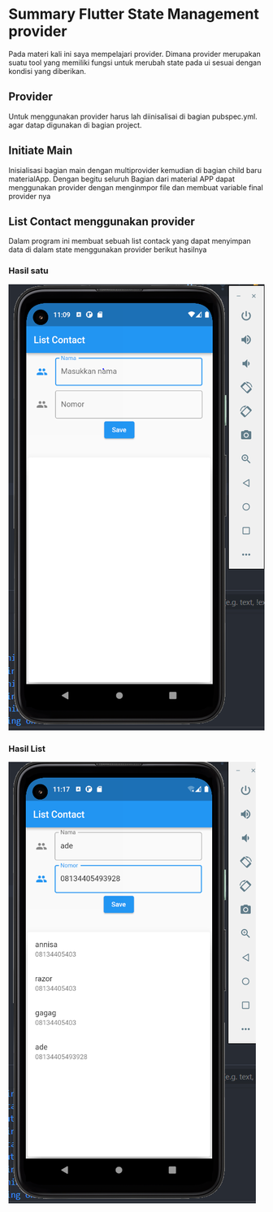 # Summary Flutter State Management provider

Pada materi kali ini saya mempelajari provider. Dimana provider merupakan suatu tool yang memiliki fungsi untuk merubah state pada ui sesuai dengan kondisi yang diberikan.

## Provider

Untuk menggunakan provider harus lah diinisalisai di bagian pubspec.yml. agar datap digunakan di bagian project.

## Initiate Main

Inisialisasi bagian main dengan multiprovider kemudian di bagian child baru materialApp. Dengan begitu seluruh Bagian dari material APP dapat menggunakan provider dengan menginmpor file dan membuat variable final provider nya

## List Contact menggunakan provider

Dalam program ini membuat sebuah list contack yang dapat menyimpan data di dalam state menggunakan provider berikut hasilnya

### Hasil satu

![gambar 1](screenshots/homepage.PNG)

### Hasil List

![gambar 2](screenshots/list.PNG)

